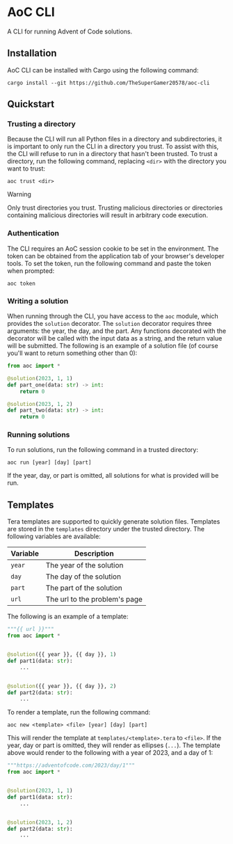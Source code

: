 # AoC CLI
A CLI for running Advent of Code solutions.


## Installation
AoC CLI can be installed with Cargo using the following command:
```shell
cargo install --git https://github.com/TheSuperGamer20578/aoc-cli
```

## Quickstart
### Trusting a directory
Because the CLI will run all Python files in a directory and subdirectories,
it is important to only run the CLI in a directory you trust.
To assist with this, the CLI will refuse to run in a directory that hasn't
been trusted.
To trust a directory, run the following command,
replacing `<dir>` with the directory you want to trust:
```shell
aoc trust <dir>
```
> [!WARNING]
> Only trust directories you trust.
> Trusting malicious directories or directories containing malicious directories
> will result in arbitrary code execution.

### Authentication
The CLI requires an AoC session cookie to be set in the environment.
The token can be obtained from the application tab of your browser's developer tools.
To set the token, run the following command and paste the token when prompted:
```shell
aoc token
```

### Writing a solution
When running through the CLI, you have access to the `aoc` module,
which provides the `solution` decorator.
The `solution` decorator requires three arguments:
the year, the day, and the part.
Any functions decorated with the decorator will be called with the input data
as a string, and the return value will be submitted.
The following is an example of a solution file
(of course you'll want to return something other than 0):
```python
from aoc import *

@solution(2023, 1, 1)
def part_one(data: str) -> int:
    return 0

@solution(2023, 1, 2)
def part_two(data: str) -> int:
    return 0
```

### Running solutions
To run solutions, run the following command in a trusted directory:
```shell
aoc run [year] [day] [part]
```
If the year, day, or part is omitted, all solutions for what is provided will be run.

## Templates
Tera templates are supported to quickly generate solution files.
Templates are stored in the `templates` directory under the trusted directory.
The following variables are available:

| Variable | Description                    |
|----------|--------------------------------|
| `year`   | The year of the solution       |
| `day`    | The day of the solution        |
| `part`   | The part of the solution       |
| `url`    | The url to the problem's page  |

The following is an example of a template:
```python
"""{{ url }}"""
from aoc import *


@solution({{ year }}, {{ day }}, 1)
def part1(data: str):
    ...


@solution({{ year }}, {{ day }}, 2)
def part2(data: str):
    ...
```
To render a template, run the following command:
```shell
aoc new <template> <file> [year] [day] [part]
```
This will render the template at `templates/<template>.tera` to `<file>`.
If the year, day or part is omitted, they will render as ellipses (`...`).
The template above would render to the following
with a year of 2023, and a day of 1:
```python
"""https://adventofcode.com/2023/day/1"""
from aoc import *


@solution(2023, 1, 1)
def part1(data: str):
    ...


@solution(2023, 1, 2)
def part2(data: str):
    ...
```
